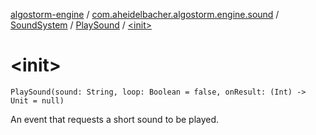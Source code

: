 [algostorm-engine](../../../index.md) / [com.aheidelbacher.algostorm.engine.sound](../../index.md) / [SoundSystem](../index.md) / [PlaySound](index.md) / [&lt;init&gt;](.)

# &lt;init&gt;

`PlaySound(sound: String, loop: Boolean = false, onResult: (Int) -> Unit = null)`

An event that requests a short sound to be played.

